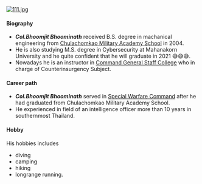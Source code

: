 [![111.jpg](https://i.postimg.cc/x8PDLpXT/111.jpg)](https://postimg.cc/kRDpmcNk)
#### Biography
* **_Col.Bhoomjit Bhoominath_** received B.S. degree in machanical engineering from [Chulachomkao Military Academy School](http://www.crma.ac.th/) in 2004. 
* He is also studying M.S. degree in Cybersecurity at Mahanakorn University and he quite confident that he will graduate in 2021 😅😅😅. 
* Nowadays he is an instructor in [Command General Staff College](http://www.cgsc.ac.th/) who in charge of Counterinsurgency Subject.
#### Career path
* **_Col.Bhoomjit Bhoominath_** served in [Special Warfare Command](http://www.swcom.rta.mi.th/) after he had graduated from Chulachomkao Military Academy School. 
* He experienced in field of an intelligence officer more than 10 years in southernmost Thailand.
#### Hobby
His hobbies includes 
* diving 
* camping 
* hiking
* longrange running.
